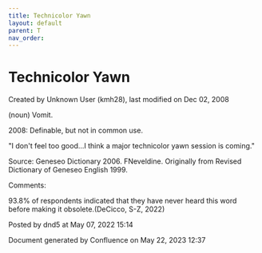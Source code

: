 ```yaml
---
title: Technicolor Yawn
layout: default
parent: T
nav_order:
---
```


# Technicolor Yawn

Created by  Unknown User (kmh28), last modified on Dec 02, 2008

(noun) Vomit.

2008: Definable, but not in common use.

&quot;I don't feel too good...I think a major technicolor yawn session is coming.&quot;

Source: Geneseo Dictionary 2006. FNeveldine. Originally from Revised Dictionary of Geneseo English 1999.

Comments:

93.8% of respondents indicated that they have never heard this word before making it obsolete.(DeCicco, S-Z, 2022)

Posted by dnd5 at May 07, 2022 15:14

Document generated by Confluence on May 22, 2023 12:37


